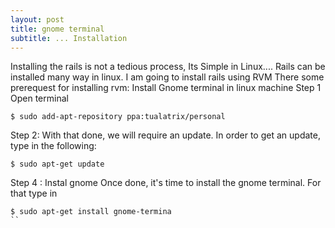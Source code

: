 ```yaml
---
layout: post
title: gnome terminal
subtitle: ... Installation
---
```


Installing the rails is not a tedious process, Its Simple in Linux.... Rails can be installed many way in linux.
I am going to install rails using RVM
There some prerequest for installing rvm:
Install Gnome terminal in linux machine
Step 1 Open terminal
```  
$ sudo add-apt-repository ppa:tualatrix/personal
```

Step 2: With that done, we will require an update. In order to get an update, type in the following:
```
$ sudo apt-get update
```

Step 4 : Instal gnome
Once done, it's time to install the gnome terminal. For that type in
```
$ sudo apt-get install gnome-termina
``
